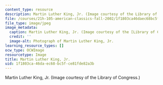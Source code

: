 ```yaml
---
content_type: resource
description: Martin Luther King, Jr. (Image courtesy of the Library of Congress.)
file: /courses/21h-105-american-classics-fall-2002/1f1803ca46daec68bc5fce81fde82a3b_21h-105f02.jpg
file_type: image/jpeg
image_metadata:
  caption: Martin Luther King, Jr. (Image courtesy of the [Library of Congress](http://www.loc.gov/rr/print/).)
  credit: ''
  image-alt: Photograph of Martin Luther King, Jr.
learning_resource_types: []
ocw_type: OCWImage
resourcetype: Image
title: Martin Luther King, Jr.
uid: 1f1803ca-46da-ec68-bc5f-ce81fde82a3b
---
```

Martin Luther King, Jr. (Image courtesy of the Library of Congress.)

